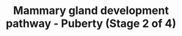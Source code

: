 ---
annotations:
- id: CL:0000314
  parent: native cell
  type: Cell Type Ontology
  value: milk secreting cell
- id: PW:0000004
  parent: regulatory pathway
  type: Pathway Ontology
  value: regulatory pathway
authors:
- Biodados
- Khanspers
- Elisa
- DeSl
- Egonw
description: The primary mammary gland persists until puberty, when it grows and becomes
  branched. This results in the formation of secondary mammary gland.  ESR1 and NRIP1
  co-regulates PGR, STAT5A and AREG, which control proliferation and differentiation
  during mammary gland development. NRIP1 is also required for ductal elongation,
  in both epithelial and in stromal compartments [http://www.ncbi.nlm.nih.gov/pubmed/23404106
  1]. Estrogen may also execute its growth effect through EGF. Especially, ERBB2,
  an EGF receptor, may activate or inhibit the growth according to the stage of development.
  In puberty, ERBB2 impairs the mammary epithelial cell proliferation [http://www.ncbi.nlm.nih.gov/pubmed/11146549
  2]. AP1 regulates postnatal mammary gland development, mainly in puberty. Some AP1-dependent
  genes are shown in the figure [http://www.ncbi.nlm.nih.gov/pubmed/16678816 3]. FOSL1
  is a FOS family member. FOS family members dimerize with JUN family members to form
  AP1 complex. MYC and CCND1 are associated with cell proliferation. VIM is a component
  of intermediate filaments and FN1 are related to cell adhesion and migration. TIMP1
  is a protease inhibitor.
last-edited: 2018-12-22
ndex: 964c90ba-8b65-11eb-9e72-0ac135e8bacf
organisms:
- Homo sapiens
redirect_from:
- /index.php/Pathway:WP2814
- /instance/WP2814
- /instance/WP2814_r102407
revision: r102407
schema-jsonld:
- '@context': https://schema.org/
  '@id': https://wikipathways.github.io/pathways/WP2814.html
  '@type': Dataset
  creator:
    '@type': Organization
    name: WikiPathways
  description: The primary mammary gland persists until puberty, when it grows and
    becomes branched. This results in the formation of secondary mammary gland.  ESR1
    and NRIP1 co-regulates PGR, STAT5A and AREG, which control proliferation and differentiation
    during mammary gland development. NRIP1 is also required for ductal elongation,
    in both epithelial and in stromal compartments [http://www.ncbi.nlm.nih.gov/pubmed/23404106
    1]. Estrogen may also execute its growth effect through EGF. Especially, ERBB2,
    an EGF receptor, may activate or inhibit the growth according to the stage of
    development. In puberty, ERBB2 impairs the mammary epithelial cell proliferation
    [http://www.ncbi.nlm.nih.gov/pubmed/11146549 2]. AP1 regulates postnatal mammary
    gland development, mainly in puberty. Some AP1-dependent genes are shown in the
    figure [http://www.ncbi.nlm.nih.gov/pubmed/16678816 3]. FOSL1 is a FOS family
    member. FOS family members dimerize with JUN family members to form AP1 complex.
    MYC and CCND1 are associated with cell proliferation. VIM is a component of intermediate
    filaments and FN1 are related to cell adhesion and migration. TIMP1 is a protease
    inhibitor.
  keywords:
  - AREG
  - CCND1
  - DNA
  - EGF
  - ERBB2
  - ESR1
  - FN1
  - FOSL1
  - MYC
  - NRIP1
  - PGR
  - STAT5A
  - TIMP1
  - VIM
  license: CC0
  name: Mammary gland development pathway - Puberty (Stage 2 of 4)
seo: CreativeWork
title: Mammary gland development pathway - Puberty (Stage 2 of 4)
wpid: WP2814
---